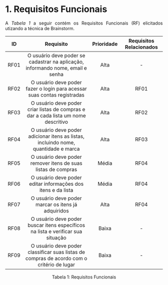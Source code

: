 # 1. Requisitos Funcionais

<p align="justify">A <i>Tabela 1</i> a seguir contém os Requisitos Funcionais (RF) elicitados utizando a técnica de Brainstorm.</p>

| ID   |                                       Requisito                                           | Prioridade | Requisitos Relacionados |
| :--: |       :-----------------------------------------------------------------------:           | :--------: | :---------:|
| RF01 |     O usuário deve poder se cadastrar na aplicação, informando nome, email e senha        |    Alta    |      -     |
| RF02 |         O usuário deve poder fazer o login para acessar suas contas registradas           |    Alta    |    RF01    |
| RF03 |     O usuário deve poder criar listas de compras e dar a cada lista um nome descritivo    |    Alta    |    RF02    |
| RF04 |    O usuário deve poder adicionar itens as listas, incluindo nome, quantidade e marca     |    Alta    |    RF03    |
| RF05 |            O usuário deve poder remover itens de suas listas de compras                   |    Média   |    RF04    |
| RF06 |            O usuário deve poder editar informações dos itens e da lista                   |    Média   |    RF04    |
| RF07 |                 O usuário deve poder marcar os itens já adquiridos                        |    Alta    |    RF04    |
| RF08 |      O usuário deve poder buscar itens específicos na lista e verificar sua situação      |    Baixa   |      -     |
| RF09 | O usuário deve poder classificar suas listas de compras de acordo com o critério de lugar |    Baixa   |      -     |

<div style="text-align: center">
<p>Tabela 1: Requisitos Funcionais</p>
</div>

